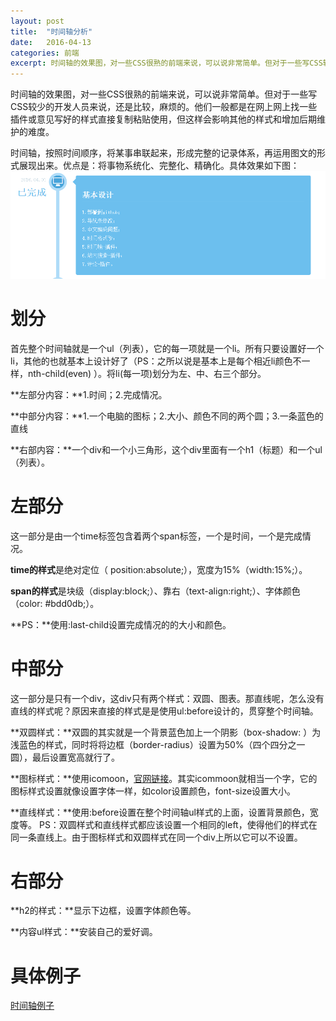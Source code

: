 ```yaml
---
layout: post
title:  "时间轴分析"
date:   2016-04-13
categories: 前端
excerpt: 时间轴的效果图，对一些CSS很熟的前端来说，可以说非常简单。但对于一些写CSS较少的开发人员来说，还是比较，麻烦的。他们一般都是...
---
```


时间轴的效果图，对一些CSS很熟的前端来说，可以说非常简单。但对于一些写CSS较少的开发人员来说，还是比较，麻烦的。他们一般都是在网上网上找一些插件或意见写好的样式直接复制粘贴使用，但这样会影响其他的样式和增加后期维护的难度。

时间轴，按照时间顺序，将某事串联起来，形成完整的记录体系，再运用图文的形式展现出来。优点是：将事物系统化、完整化、精确化。具体效果如下图：
![时间轴效果图](/assets/sjz_01.PNG)

# 划分
首先整个时间轴就是一个ul（列表），它的每一项就是一个li。所有只要设置好一个li，其他的也就基本上设计好了（PS：之所以说是基本上是每个相近li颜色不一样，nth-child(even) ）。将li(每一项)划分为左、中、右三个部分。

**左部分内容：**1.时间；2.完成情况。

**中部分内容：**1.一个电脑的图标；2.大小、颜色不同的两个圆；3.一条蓝色的直线

**右部内容：**一个div和一个小三角形，这个div里面有一个h1（标题）和一个ul（列表）。

# 左部分
这一部分是由一个time标签包含着两个span标签，一个是时间，一个是完成情况。

**time的样式**是绝对定位（ position:absolute;），宽度为15%（width:15%;）。

**span的样式**是块级（display:block;）、靠右（text-align:right;）、字体颜色（color: #bdd0db;）。

**PS：**使用:last-child设置完成情况的的大小和颜色。

# 中部分
这一部分是只有一个div，这div只有两个样式：双圆、图表。那直线呢，怎么没有直线的样式呢？原因来直接的样式是是使用ul:before设计的，贯穿整个时间轴。

**双圆样式：**双圆的其实就是一个背景蓝色加上一个阴影（box-shadow: ）为浅蓝色的样式，同时将将边框（border-radius）设置为50%（四个四分之一圆），最后设置宽高就行了。

**图标样式：**使用icomoon，[官网链接](https://icomoon.io/)。其实icommoon就相当一个字，它的图标样式设置就像设置字体一样，如color设置颜色，font-size设置大小。

**直线样式：**使用:before设置在整个时间轴ul样式的上面，设置背景颜色，宽度等。
PS：双圆样式和直线样式都应该设置一个相同的left，使得他们的样式在同一条直线上。由于图标样式和双圆样式在同一个div上所以它可以不设置。

# 右部分
**h2的样式：**显示下边框，设置字体颜色等。

**内容ul样式：**安装自己的爱好调。

# 具体例子
 [时间轴例子](http://yexiaodong.github.io/about/)




